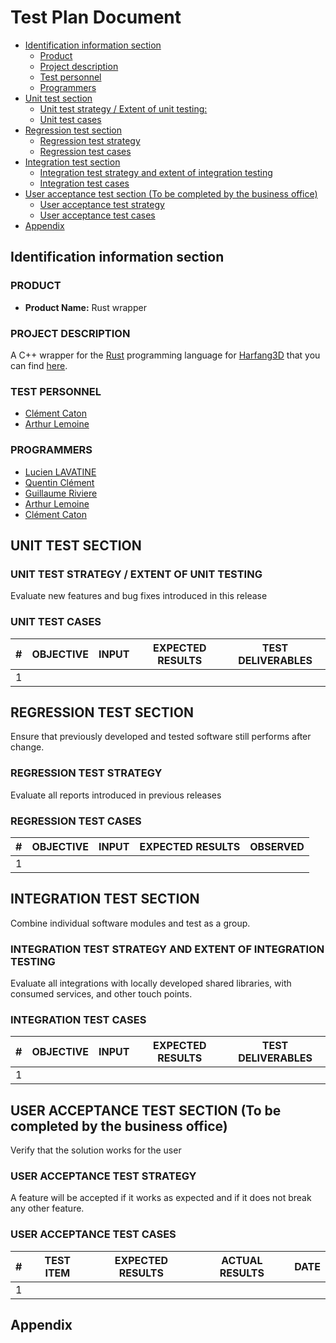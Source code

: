 # Test Plan Document

- [Identification information section](#identification-information-section)
  - [Product](#product)
  - [Project description](#project-description)
  - [Test personnel](#test-personnel)
  - [Programmers](#programmers)
- [Unit test section](#unit-test-section)
  - [Unit test strategy / Extent of unit testing:](#unit-test-strategy--extent-of-unit-testing)
  - [Unit test cases](#unit-test-cases)
- [Regression test section](#regression-test-section)
  - [Regression test strategy](#regression-test-strategy)
  - [Regression test cases](#regression-test-cases)
- [Integration test section](#integration-test-section)
  - [Integration test strategy and extent of integration testing](#integration-test-strategy-and-extent-of-integration-testing)
  - [Integration test cases](#integration-test-cases)
- [User acceptance test section (To be completed by the business office)](#user-acceptance-test-section-to-be-completed-by-the-business-office)
  - [User acceptance test strategy](#user-acceptance-test-strategy)
  - [User acceptance test cases](#user-acceptance-test-cases)
- [Appendix](#appendix)

## Identification information section

### PRODUCT

- **Product Name:** Rust wrapper

### PROJECT DESCRIPTION

A C++ wrapper for the [Rust](https://www.rust-lang.org/) programming language for [Harfang3D](https://www.harfang3d.com/) that you can find [here](https://github.com/harfang3d/harfang3d).

### TEST PERSONNEL

- [Clément Caton](https://github.com/ClementCaton)
- [Arthur Lemoine](https://github.com/arthur-lemo1ne)

### PROGRAMMERS

- [Lucien LAVATINE](https://github.com/LucienLAVATINE)
- [Quentin Clément](https://github.com/Quentin-Clement)
- [Guillaume Riviere](https://github.com/Guillaume-Riviere)
- [Arthur Lemoine](https://github.com/arthur-lemo1ne)
- [Clément Caton](https://github.com/ClementCaton)

## UNIT TEST SECTION

### UNIT TEST STRATEGY / EXTENT OF UNIT TESTING

Evaluate new features and bug fixes introduced in this release

### UNIT TEST CASES

| \#  | OBJECTIVE | INPUT | EXPECTED RESULTS | TEST DELIVERABLES |
| --- | --------- | ----- | ---------------- | ----------------- |
| 1   |           |       |                  |                   |

## REGRESSION TEST SECTION

Ensure that previously developed and tested software still performs after change.

### REGRESSION TEST STRATEGY

Evaluate all reports introduced in previous releases

### REGRESSION TEST CASES

| \#  | OBJECTIVE | INPUT | EXPECTED RESULTS | OBSERVED |
| --- | --------- | ----- | ---------------- | -------- |
| 1   |           |       |                  |          |

## INTEGRATION TEST SECTION

Combine individual software modules and test as a group.

### INTEGRATION TEST STRATEGY AND EXTENT OF INTEGRATION TESTING

Evaluate all integrations with locally developed shared libraries, with consumed services, and other touch points.

### INTEGRATION TEST CASES

| \#  | OBJECTIVE | INPUT | EXPECTED RESULTS | TEST DELIVERABLES |
| --- | --------- | ----- | ---------------- | ----------------- |
| 1   |           |       |                  |                   |

## USER ACCEPTANCE TEST SECTION (To be completed by the business office)

Verify that the solution works for the user

### USER ACCEPTANCE TEST STRATEGY

A feature will be accepted if it works as expected and if it does not break any other feature.

### USER ACCEPTANCE TEST CASES

| \#  | TEST ITEM | EXPECTED RESULTS | ACTUAL RESULTS | DATE |
| --- | --------- | ---------------- | -------------- | ---- |
| 1   |           |                  |                |      |

## Appendix
